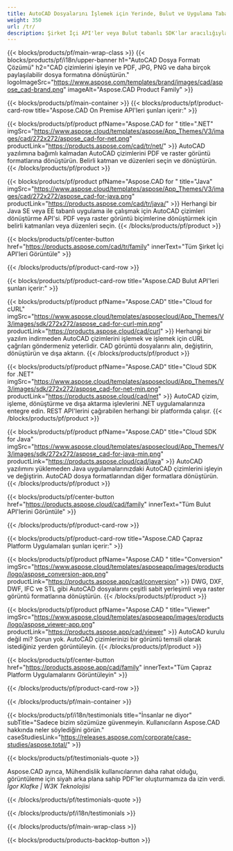 ```yaml
---
title: AutoCAD Dosyalarını İşlemek için Yerinde, Bulut ve Uygulama Tabanlı Çözümler 
weight: 350
url: /tr/
description: Şirket İçi API'ler veya Bulut tabanlı SDK'lar aracılığıyla AutoCAD çizimlerini işlemek ve dönüştürmek için uygulamalar oluşturun. AutoCAD dosyalarını oluşturmak veya dönüştürmek için platformlar arası uygulamaları kullanın.
---
```


{{< blocks/products/pf/main-wrap-class >}}
{{< blocks/products/pf/i18n/upper-banner h1="AutoCAD Dosya Formatı Çözümü" h2="CAD çizimlerini işleyin ve PDF, JPG, PNG ve daha birçok paylaşılabilir dosya formatına dönüştürün." logoImageSrc="https://www.aspose.com/templates/brand/images/cad/aspose_cad-brand.png" imageAlt="Aspose.CAD Product Family" >}}

{{< blocks/products/pf/main-container >}}
{{< blocks/products/pf/product-card-row title="Aspose.CAD On Premise API'leri şunları içerir:" >}}

{{< blocks/products/pf/product pfName="Aspose.CAD for " title=".NET" imgSrc="https://www.aspose.cloud/templates/aspose/App_Themes/V3/images/cad/272x272/aspose_cad-for-net.png" productLink="https://products.aspose.com/cad/tr/net/" >}}
AutoCAD yazılımına bağımlı kalmadan AutoCAD çizimlerini PDF ve raster görüntü formatlarına dönüştürün. Belirli katman ve düzenleri seçin ve dönüştürün.
{{< /blocks/products/pf/product >}}

{{< blocks/products/pf/product pfName="Aspose.CAD for " title="Java" imgSrc="https://www.aspose.cloud/templates/aspose/App_Themes/V3/images/cad/272x272/aspose_cad-for-java.png" productLink="https://products.aspose.com/cad/tr/java/" >}}
Herhangi bir Java SE veya EE tabanlı uygulama ile çalışmak için AutoCAD çizimleri dönüştürme API'si. PDF veya raster görüntü biçimlerine dönüştürmek için belirli katmanları veya düzenleri seçin.
{{< /blocks/products/pf/product >}}

{{< blocks/products/pf/center-button href="https://products.aspose.com/cad/tr/family" innerText="Tüm Şirket İçi API'leri Görüntüle" >}}

{{< /blocks/products/pf/product-card-row >}}

{{< blocks/products/pf/product-card-row title="Aspose.CAD Bulut API'leri şunları içerir:" >}}

{{< blocks/products/pf/product pfName="Aspose.CAD" title="Cloud for cURL" imgSrc="https://www.aspose.cloud/templates/asposecloud/App_Themes/V3/images/sdk/272x272/aspose_cad-for-curl-min.png" productLink="https://products.aspose.cloud/cad/curl" >}}
Herhangi bir yazılım indirmeden AutoCAD çizimlerini işlemek ve işlemek için cURL çağrıları göndermeniz yeterlidir. CAD görüntü dosyalarını alın, değiştirin, dönüştürün ve dışa aktarın.
{{< /blocks/products/pf/product >}}

{{< blocks/products/pf/product pfName="Aspose.CAD" title="Cloud SDK for .NET" imgSrc="https://www.aspose.cloud/templates/asposecloud/App_Themes/V3/images/sdk/272x272/aspose_cad-for-net-min.png" productLink="https://products.aspose.cloud/cad/net" >}}
AutoCAD çizim, işleme, dönüştürme ve dışa aktarma işlevlerini .NET uygulamalarınıza entegre edin. REST API'lerini çağırabilen herhangi bir platformda çalışır.
{{< /blocks/products/pf/product >}}

{{< blocks/products/pf/product pfName="Aspose.CAD" title="Cloud SDK for Java" imgSrc="https://www.aspose.cloud/templates/asposecloud/App_Themes/V3/images/sdk/272x272/aspose_cad-for-java-min.png" productLink="https://products.aspose.cloud/cad/java" >}}
AutoCAD yazılımını yüklemeden Java uygulamalarınızdaki AutoCAD çizimlerini işleyin ve değiştirin. AutoCAD dosya formatlarından diğer formatlara dönüştürün.
{{< /blocks/products/pf/product >}}

{{< blocks/products/pf/center-button href="https://products.aspose.cloud/cad/family" innerText="Tüm Bulut API'lerini Görüntüle" >}}

{{< /blocks/products/pf/product-card-row >}}

{{< blocks/products/pf/product-card-row title="Aspose.CAD Çapraz Platform Uygulamaları şunları içerir:" >}}

{{< blocks/products/pf/product pfName="Aspose.CAD " title="Conversion" imgSrc="https://www.aspose.cloud/templates/asposeapp/images/products/logo/aspose_conversion-app.png" productLink="https://products.aspose.app/cad/conversion" >}}
DWG, DXF, DWF, IFC ve STL gibi AutoCAD dosyalarını çeşitli sabit yerleşimli veya raster görüntü formatlarına dönüştürün.
{{< /blocks/products/pf/product >}}

{{< blocks/products/pf/product pfName="Aspose.CAD " title="Viewer" imgSrc="https://www.aspose.cloud/templates/asposeapp/images/products/logo/aspose_viewer-app.png" productLink="https://products.aspose.app/cad/viewer" >}}
AutoCAD kurulu değil mi? Sorun yok. AutoCAD çizimlerinizi bir görüntü temsili olarak istediğiniz yerden görüntüleyin. 
{{< /blocks/products/pf/product >}}

{{< blocks/products/pf/center-button href="https://products.aspose.app/cad/family" innerText="Tüm Çapraz Platform Uygulamalarını Görüntüleyin" >}}

{{< /blocks/products/pf/product-card-row >}}

{{< /blocks/products/pf/main-container >}}

{{< blocks/products/pf/i18n/testimonials title="İnsanlar ne diyor" subTitle="Sadece bizim sözümüze güvenmeyin. Kullanıcıların Aspose.CAD hakkında neler söylediğini görün." caseStudiesLink="https://releases.aspose.com/corporate/case-studies/aspose.total/" >}}

{{< blocks/products/pf/testimonials-quote >}}
<p class="first">
 Aspose.CAD ayrıca, Mühendislik kullanıcılarının daha rahat olduğu, görüntüleme için siyah arka plana sahip PDF'ler oluşturmamıza da izin verdi.
 <em>
  İgor Klafke | W3K Teknolojisi
 </em>
</p>

{{< /blocks/products/pf/testimonials-quote >}}

{{< /blocks/products/pf/i18n/testimonials >}}

{{< /blocks/products/pf/main-wrap-class >}}

{{< blocks/products/products-backtop-button >}}